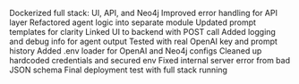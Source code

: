 Dockerized full stack: UI, API, and Neo4j
Improved error handling for API layer
Refactored agent logic into separate module
Updated prompt templates for clarity
Linked UI to backend with POST call
Added logging and debug info for agent output
Tested with real OpenAI key and prompt history
Added .env loader for OpenAI and Neo4j configs
Cleaned up hardcoded credentials and secured env
Fixed internal server error from bad JSON schema
Final deployment test with full stack running
